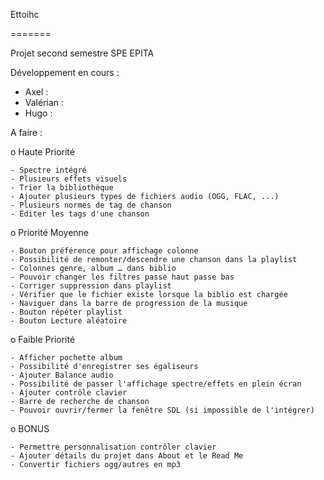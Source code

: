 Ettoihc

=======

Projet second semestre SPE EPITA

Développement en cours :
  - Axel :
  - Valérian :
  - Hugo :

A faire :

  o Haute Priorité

    - Spectre intégré
    - Plusieurs effets visuels
    - Trier la bibliothèque
    - Ajouter plusieurs types de fichiers audio (OGG, FLAC, ...)
    - Plusieurs normes de tag de chanson
    - Éditer les tags d'une chanson


  o Priorité Moyenne

    - Bouton préférence pour affichage colonne
    - Possibilité de remonter/descendre une chanson dans la playlist
    - Colonnes genre, album … dans biblio
    - Pouvoir changer les filtres passe haut passe bas
    - Corriger suppression dans playlist
    - Vérifier que le fichier existe lorsque la biblio est chargée
    - Naviguer dans la barre de progression de la musique
    - Bouton répéter playlist
    - Bouton Lecture aléatoire


  o Faible Priorité

    - Afficher pochette album
    - Possibilité d'enregistrer ses égaliseurs
    - Ajouter Balance audio
    - Possibilité de passer l'affichage spectre/effets en plein écran
    - Ajouter contrôle clavier
    - Barre de recherche de chanson
    - Pouvoir ouvrir/fermer la fenêtre SDL (si impossible de l'intégrer)


  o BONUS

    - Permettre personnalisation contrôler clavier
    - Ajouter détails du projet dans About et le Read Me
    - Convertir fichiers ogg/autres en mp3
